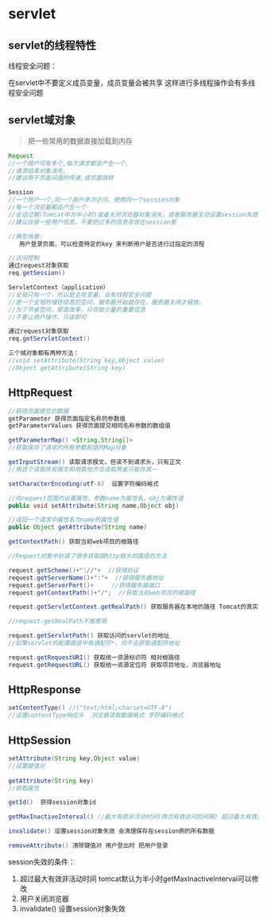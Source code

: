 # servlet

## servlet的线程特性

线程安全问题：

在servlet中不要定义成员变量，成员变量会被共享 这样进行多线程操作会有多线程安全问题

## servlet域对象

> 把一些常用的数据直接加载到内存

 ```java
Request
//一个用户可有多个,每次请求都会产生一个,
//请求结束对象消失,
//建议用于页面间值的传递,或页面跳转

 ```

```java
Session
//一个用户一个,同一个用户多次访问，使用同一个session对象
//每一个浏览器都会产生一个
//会话过期(Tomcat中为半小时)或者关闭浏览器对象消失，或者服务器主动设置session失效
//建议存放一些用户信息，不要把过多的信息存放在session里

//典型场景:
   用户登录页面，可以检查特定的key 来判断用户是否进行过指定的流程

//访问控制 
通过request对象获取
req.getSession()
```

```java
ServletContext（application）
//全局只有一个，所以是全局变量，会有线程安全问题
//是一个全局的储存信息的空间，服务器开始就存在，服务器关闭才释放。
//为了节省空间，提高效率，只存放少量的重要信息
//不要让用户操作，只读即可

通过request对象获取
req.getServletContext()
```

```java
三个域对象都有两种方法：
//void setAttribute(String key,Object value)
//Object getAttribute(String key)

```

## HttpRequest

```java
//获得页面提交的数据
getParameter 获得页面指定名称的参数值
getParameterValues 获得页面提交相同名称参数的数组值
```

```java
getParameterMap() <String,String[]> 
//获取保存了请求的所有参数和值的Map对象
```

```java
getInputStream() 读取请求报文，但读不到请求头，只有正文
//用这个读取所有报文和用其他方法读取两者只能存其一
```

```java
setCharacterEncoding(utf-8)  设置字符编码格式
```

```java
//向request范围内设置属性，参数name为属性名，obj为属性值
public void setAttribute(String name,Object obj)

//返回一个请求中属性名为name的属性值    
public Object getAttribute(String name)

```

```java
getContextPath() 获取当前web项目的根路径
```

```java
//Request对象中封装了很多获取跟http相关的路径的方法

request.getScheme()+"://"+  //获得协议
request.getServerName()+":"+  //获得服务器地址
request.getServerPort()+     //获得服务器端口
request.getContextPath()+"/";  //获取当前web项目的根路径
```

```java
request.getServletContext.getRealPath() 获取服务器在本地的路径 Tomcat的真实路径

//request.getRealPath不推荐用
```

```java
request.getServletPath() 获取访问的servlet的地址
//如果servlet的配置路径中有通配符*，则不会获取通配符地址

request.getRequestURI() 获取统一资源标识符 相对根路径
request.getRequestURL() 获取统一资源定位符 获取项目地址，浏览器地址
```

## HttpResponse

```java
setContentType() //("text/html;charset=UTF-8")
//设置contentType响应头  浏览器读取数据格式 字符编码格式
```

## HttpSession

```java
setAttribute(String key,Object value)
//设置键值对
    
getAttribute(String key)
//获取属性
```

```java
getId()  获得session对象id
```

```java
getMaxInactiveInterval() //最大有效非活动时间(两次有效访问的间隔) 超过最大有效非活动时间之后 session会失效 tomcat默认为半小时
```

```java
invalidate() 设置session对象失效 会清理保存在session例的所有数据
```

```java
removeAttribute() 清除键值对 用户登出时 把用户登录
```



session失效的条件：

1. 超过最大有效非活动时间 tomcat默认为半小时getMaxInactiveInterval可以修改
2. 用户关闭浏览器
3. invalidate() 设置session对象失效
